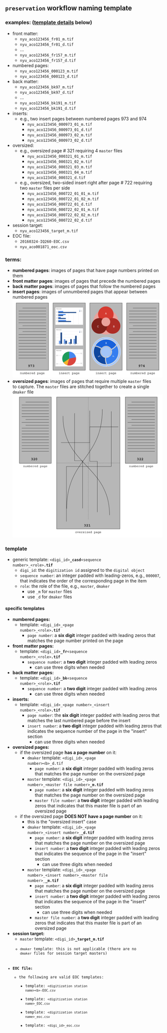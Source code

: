 ## `preservation` workflow naming template
### examples: ([template details](#template) below)
  * front matter:
    * `nyu_aco123456_fr01_m.tif`
    * `nyu_aco123456_fr01_d.tif`
    * ...
    * `nyu_aco123456_fr157_m.tif`
    * `nyu_aco123456_fr157_d.tif`
  * numbered pages:
    * `nyu_aco123456_000123_m.tif`
    * `nyu_aco123456_000123_d.tif`
  * back matter:
    * `nyu_aco123456_bk97_m.tif`
    * `nyu_aco123456_bk97_d.tif`
    * ...
    * `nyu_aco123456_bk191_m.tif`
    * `nyu_aco123456_bk191_d.tif`
  * inserts:
    * e.g., two insert pages between numbered pages 973 and 974
      * `nyu_aco123456_000973_01_m.tif`
      * `nyu_aco123456_000973_01_d.tif`
      * `nyu_aco123456_000973_02_m.tif`
      * `nyu_aco123456_000973_02_d.tif`
  * oversized:
    * e.g., oversized page # 321 requiring 4 `master` files
      * `nyu_aco123456_000321_01_m.tif`
      * `nyu_aco123456_000321_02_m.tif`
      * `nyu_aco123456_000321_03_m.tif`
      * `nyu_aco123456_000321_04_m.tif`
      * `nyu_aco123456_000321_d.tif`
    * e.g., oversized, two-sided insert right after page # 722 requiring  
    two `master` files per side
      * `nyu_aco123456_000722_01_01_m.tif`
      * `nyu_aco123456_000722_01_02_m.tif`
      * `nyu_aco123456_000722_01_d.tif`
      * `nyu_aco123456_000722_02_01_m.tif`
      * `nyu_aco123456_000722_02_02_m.tif`
      * `nyu_aco123456_000722_02_d.tif`  
  * session target:
    * `nyu_aco123456_target_m.tif`
  * EOC file:
    * `20160324-IQ260-EOC.csv`
    * `nyu_aco001871_eoc.csv`

### terms:
  * **numbered pages**: images of pages that have page numbers printed on them
  * **front matter pages**: images of pages that precede the numbered pages
  * **back matter pages**: images of pages that follow the numbered pages
  * **insert pages**: images of unnumbered pages that appear between numbered pages
  ![](./insert-example.png)
  * **oversized pages**: images of pages that require multiple `master` files  
    to capture. The `master` files are stitched together to create a single `dmaker` file  
  ![](./oversized-example.png)

  ### template
  * generic template: <code>&lt;digi_id&gt;<b>_casd</b>&lt;sequence number&gt;\_&lt;role&gt;<b>.tif</b></code>
    * `digi_id`: the `digitization id` assigned to the `digital object`
    * `sequence number`: an integer padded with leading-zeros, e.g., `000007`,  
    that indicates the order of the corresponding page in the item
    * `role`: the role of the file, e.g., `master`, `dmaker`
      * use `_m` for `master` files
      * use `_d` for `dmaker` files

#### specific templates
* **numbered pages:**
  * template: <code>&lt;digi_id&gt;\_&lt;page number&gt;\_&lt;role&gt;<b>.tif</b></code>
    * `page number`: a **six digit** integer padded with leading zeros that  
    matches the page number printed on the page
* **front matter pages:**
  * template: <code>&lt;digi_id&gt;<b>\_fr</b>&lt;sequence number&gt;\_&lt;role&gt;<b>.tif</b></code>
    * `sequence number`: a **two digit** integer padded with leading zeros
      * can use three digits when needed
* **back matter pages:**
  * template: <code>&lt;digi_id&gt;<b>\_bk</b>&lt;sequence number&gt;_&lt;role&gt;<b>.tif</b></code>
    * `sequence number`: a **two digit** integer padded with leading zeros
      * can use three digits when needed
* **inserts:**
  * template: <code>&lt;digi_id&gt;\_&lt;page number&gt;\_&lt;insert number&gt;\_&lt;role&gt;<b>.tif</b></code>
    * `page number`: the **six digit** integer padded with leading zeros that  
    matches the last numbered page before the insert
    * `insert number`: a **two digit** integer padded with leading zeros that indicates the sequence number of the page in the "insert" section
      * can use three digits when needed
* **oversized pages:**
  * if the oversized page **has a page number** on it:
    * `dmaker` template: <code>&lt;digi_id&gt;\_&lt;page number&gt;\<b>_d.tif</b></code>
      * `page number`: a **six digit** integer padded with leading zeros that matches the page number on the oversized page
    * `master` template: <code>&lt;digi_id&gt;\_&lt;page number&gt;\_&lt;master file number&gt;<b>\_m.tif</b></code>
      * `page number`: a **six digit** integer padded with leading zeros that matches the page number on the oversized page
      * `master file number`: a **two digit** integer padded with leading zeros that indicates that this master file is part of an oversized page
  * if the oversized page **DOES NOT have a page number** on it:
    * this is the "oversized insert" case
    * `dmaker` template: <code>&lt;digi_id&gt;\_&lt;page number&gt;\_&lt;insert number&gt;\_<b>\_d.tif</b></code>
      * `page number`: a **six digit** integer padded with leading zeros that matches the page number on the oversized page
      * `insert number`: a **two digit** integer padded with leading zeros that indicates the sequence of the page in the "insert" section
        * can use three digits when needed
    * `master` template: <code>&lt;digi_id&gt;\_&lt;page number&gt;\_&lt;insert number&gt;\_&lt;master file number&gt;\_<b>\_m.tif</b></code>
      * `page number`: a **six digit** integer padded with leading zeros that matches the page number on the oversized page
      * `insert number`: a **two digit** integer padded with leading zeros that indicates the sequence of the page in the "insert" section
        * can use three digits when needed
      * `master file number`: a **two digit** integer padded with leading zeros that indicates that this master file is part of an oversized page
* **session target:**
  * `master` template: <code>&lt;digi_id&gt;<b>\_target_m.tif</b></cpde>
  * `dmaker` template: this is not applicable (there are no `dmaker` files for session target masters)
* **EOC file:**
  * the following are valid EOC templates:
    * template: <code>&lt;digitization station name&gt;\<b>-EOC.csv</b></code>
    * template: <code>&lt;digitization station name&gt;_EOC.csv</code>
    * template: <code>&lt;digitization station name&gt;_eoc.csv</code>
    * template: <code>&lt;digi_id&gt;_eoc.csv</code>
